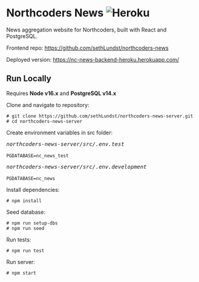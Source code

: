 # Northcoders News ![Heroku](https://pyheroku-badge.herokuapp.com/?app=nc-news-lundst&style=plastic) 

News aggregation website for Northcoders, built with React and PostgreSQL.

Frontend repo: https://github.com/sethLundst/northcoders-news

Deployed version: https://nc-news-backend-heroku.herokuapp.com/

## Run Locally

Requires **Node v16.x** and **PostgreSQL v14.x**

Clone and navigate to repository:

    # git clone https://github.com/sethLundst/northcoders-news-server.git
    # cd northcoders-news-server

Create environment variables in src folder:

<pre>
<i>northcoders-news-server/src/.env.test</i>

<code>PGDATABASE=nc_news_test</code>
</pre>

<pre>
<i>northcoders-news-server/src/.env.development</i>

<code>PGDATABASE=nc_news</code>
</pre>

Install dependencies:

    # npm install

Seed database:

    # npm run setup-dbs
    # npm run seed

Run tests:

    # npm run test

Run server:

    # npm start
